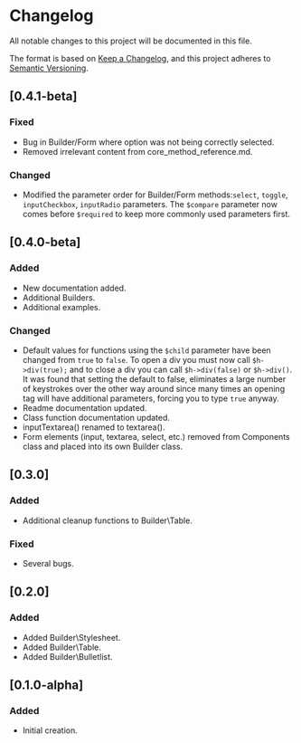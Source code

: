 # Changelog
All notable changes to this project will be documented in this file.

The format is based on [Keep a Changelog](https://keepachangelog.com/en/1.0.0/),
and this project adheres to [Semantic Versioning](https://semver.org/spec/v2.0.0.html).


## [0.4.1-beta]

### Fixed
- Bug in Builder/Form where option was not being correctly selected.
- Removed irrelevant content from core_method_reference.md.

### Changed
- Modified the parameter order for Builder/Form methods:`select`, `toggle`, `inputCheckbox`, `inputRadio` parameters.
    The `$compare` parameter now comes before `$required` to keep more commonly used parameters first.

## [0.4.0-beta]
### Added
- New documentation added.
- Additional Builders.
- Additional examples.

### Changed
- Default values for functions using the `$child` parameter have been changed from `true` to `false`. To open a div you must now call `$h->div(true);` and to close a div you can call `$h->div(false)` or `$h->div()`. It was found that setting the default to false, eliminates a large number of keystrokes over the other way around since many times an opening tag will have additional parameters, forcing you to type `true` anyway.
- Readme documentation updated.
- Class function documentation updated.
- inputTextarea() renamed to textarea().
- Form elements (input, textarea, select, etc.) removed from Components class and placed into its own Builder class.


## [0.3.0]
### Added
- Additional cleanup functions to Builder\Table.

### Fixed
- Several bugs.

## [0.2.0]
### Added
- Added Builder\Stylesheet.
- Added Builder\Table.
- Added Builder\Bulletlist.

## [0.1.0-alpha]
### Added
- Initial creation.